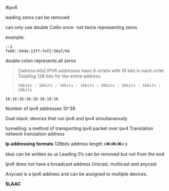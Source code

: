 #ipv6

leading zeros can be removed

can only use double Collin once- not twice
representing zeros

example:
```
::1
fe80::94de:13ff:fef2:50a7/64
```

double colon represents all zeros

>[!adress bits]
>IPV6 addresses have 8 octets with 16 bits in each octet
>Totalling 128 bits for the entire address
>```
>16bits : 16bits : 16bits : 16bits : 16bits : 16bits : 16bits : 16bits
>```


```
16:16:16:16:16:16:16:16
```








Number of ipv6 addresses 10^38

Dual stack: devices that run ipv6 and ipv4 simultaneously

tunnelling: a method of transporting ipv6 packet over ipv4
Translation network translation address


**Ip addressing formats**
128bits address length
x:x:x:x:x:x:x:x

`00ab` can be written as `ab`
Leading 0’s can be removed but not from the end


Ipv6 does not have a broadcast address
Unicast, multicast and anycast

Anycast is a ipv6 address and can be assigned to multiple devices.

**SLAAC**